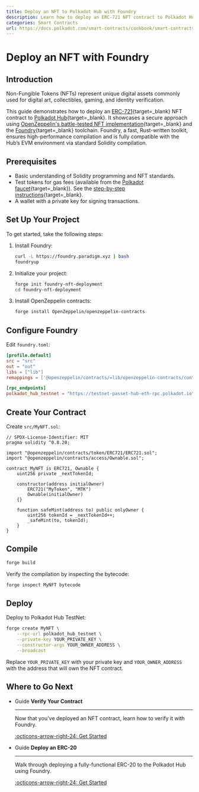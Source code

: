 ```yaml
---
title: Deploy an NFT to Polkadot Hub with Foundry
description: Learn how to deploy an ERC-721 NFT contract to Polkadot Hub using Foundry, a Rust toolkit with high-performance compilation.
categories: Smart Contracts
url: https://docs.polkadot.com/smart-contracts/cookbook/smart-contracts/deploy-nft/foundry/
---
```


# Deploy an NFT with Foundry

## Introduction

Non-Fungible Tokens (NFTs) represent unique digital assets commonly used for digital art, collectibles, gaming, and identity verification.

This guide demonstrates how to deploy an [ERC-721](https://eips.ethereum.org/EIPS/eip-721){target=\_blank} NFT contract to [Polkadot Hub](/smart-contracts/overview/#smart-contract-development){target=\_blank}. It showcases a secure approach using [OpenZeppelin's battle-tested NFT implementation](https://github.com/OpenZeppelin/openzeppelin-contracts){target=\_blank} and the [Foundry](https://getfoundry.sh/){target=\_blank} toolchain. Foundry, a fast, Rust-written toolkit, ensures high-performance compilation and is fully compatible with the Hub’s EVM environment via standard Solidity compilation.

## Prerequisites

- Basic understanding of Solidity programming and NFT standards.
- Test tokens for gas fees (available from the [Polkadot faucet](https://faucet.polkadot.io/){target=\_blank}). See the [step-by-step instructions](/smart-contracts/faucet/#get-test-tokens){target=\_blank}.
- A wallet with a private key for signing transactions.

## Set Up Your Project

To get started, take the following steps:

1. Install Foundry:

    ```bash
    curl -L https://foundry.paradigm.xyz | bash
    foundryup
    ```

2. Initialize your project:

    ```bash
    forge init foundry-nft-deployment
    cd foundry-nft-deployment
    ```

3. Install OpenZeppelin contracts:

    ```bash
    forge install OpenZeppelin/openzeppelin-contracts
    ```

## Configure Foundry

Edit `foundry.toml`:

```toml title="foundry.toml"
[profile.default]
src = "src"
out = "out"
libs = ["lib"]
remappings = ['@openzeppelin/contracts/=lib/openzeppelin-contracts/contracts/']

[rpc_endpoints]
polkadot_hub_testnet = "https://testnet-passet-hub-eth-rpc.polkadot.io"
```

## Create Your Contract

Create `src/MyNFT.sol`:

```solidity title="src/MyNFT.sol"
// SPDX-License-Identifier: MIT
pragma solidity ^0.8.20;

import "@openzeppelin/contracts/token/ERC721/ERC721.sol";
import "@openzeppelin/contracts/access/Ownable.sol";

contract MyNFT is ERC721, Ownable {
    uint256 private _nextTokenId;

    constructor(address initialOwner)
        ERC721("MyToken", "MTK")
        Ownable(initialOwner)
    {}

    function safeMint(address to) public onlyOwner {
        uint256 tokenId = _nextTokenId++;
        _safeMint(to, tokenId);
    }
}
```

## Compile

```bash
forge build
```

Verify the compilation by inspecting the bytecode:

```bash
forge inspect MyNFT bytecode
```

## Deploy

Deploy to Polkadot Hub TestNet:

```bash
forge create MyNFT \
    --rpc-url polkadot_hub_testnet \
    --private-key YOUR_PRIVATE_KEY \
    --constructor-args YOUR_OWNER_ADDRESS \
    --broadcast
```

Replace `YOUR_PRIVATE_KEY` with your private key and `YOUR_OWNER_ADDRESS` with the address that will own the NFT contract.

## Where to Go Next

<div class="grid cards" markdown>

-   <span class="badge guide">Guide</span> __Verify Your Contract__

    ---

    Now that you've deployed an NFT contract, learn how to verify it with Foundry.

    [:octicons-arrow-right-24: Get Started](/smart-contracts/dev-environments/foundry/verify-a-contract/)

-   <span class="badge guide">Guide</span> __Deploy an ERC-20__

    ---

    Walk through deploying a fully-functional ERC-20 to the Polkadot Hub using Foundry.

    [:octicons-arrow-right-24: Get Started](/smart-contracts/cookbook/smart-contracts/deploy-erc20/foundry/)

</div>
